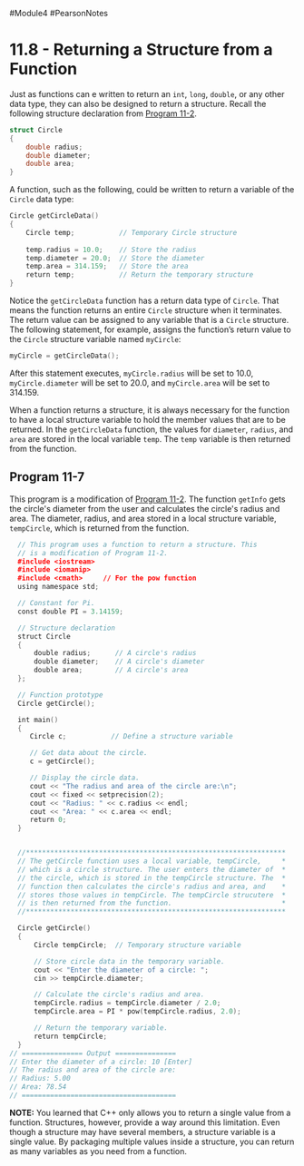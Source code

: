 #Module4 #PearsonNotes 
# 11.8 - Returning a Structure from a Function
Just as functions can e written to return an `int`, `long`, `double`, or any other data type, they can also be designed to return a structure. Recall the following structure declaration from [Program 11-2](/Module%204/Pearson%20Notes/11.3%20-%20Accessing%20Structure%20Members%20Program%2011-2).
```c++
struct Circle
{
	double radius;
	double diameter;
	double area;
}
```

A function, such as the following, could be written to return a variable of the `Circle` data type:
```c++
Circle getCircleData()       
{         
	Circle temp;           // Temporary Circle structure
     
	temp.radius = 10.0;    // Store the radius
	temp.diameter = 20.0;  // Store the diameter
	temp.area = 314.159;   // Store the area
	return temp;           // Return the temporary structure      
}
```

Notice the `getCircleData` function has a return data type of `Circle`. That means the function returns an entire `Circle` structure when it terminates. The return value can be assigned to any variable that is a `Circle` structure. The following statement, for example, assigns the function’s return value to the `Circle` structure variable named `myCircle`:
```c++
myCircle = getCircleData();
```

After this statement executes, `myCircle.radius` will be set to 10.0, `myCircle.diameter` will be set to 20.0, and `myCircle.area` will be set to 314.159.

When a function returns a structure, it is always necessary for the function to have a local structure variable to hold the member values that are to be returned. In the `getCircleData` function, the values for `diameter`, `radius`, and `area` are stored in the local variable `temp`. The `temp` variable is then returned from the function.

## Program 11-7
This program is a modification of [Program 11-2](/Module%204/Pearson%20Notes/11.3%20-%20Accessing%20Structure%20Members%20Program%2011-2). The function `getInfo` gets the circle's diameter from the user and calculates the circle's radius and area. The diameter, radius, and area stored in a local structure variable, `tempCircle`, which is returned from the function.
```c++
  // This program uses a function to return a structure. This
  // is a modification of Program 11-2.
  #include <iostream>
  #include <iomanip>
  #include <cmath>     // For the pow function
  using namespace std;

  // Constant for Pi.
  const double PI = 3.14159;

  // Structure declaration
  struct Circle
  {
      double radius;      // A circle's radius
      double diameter;    // A circle's diameter
      double area;        // A circle's area
  };

  // Function prototype
  Circle getCircle();

  int main()
  {
     Circle c;           // Define a structure variable

     // Get data about the circle.
     c = getCircle();

     // Display the circle data.
     cout << "The radius and area of the circle are:\n";
     cout << fixed << setprecision(2);
     cout << "Radius: " << c.radius << endl;
     cout << "Area: " << c.area << endl;
     return 0;
  }


  //****************************************************************
  // The getCircle function uses a local variable, tempCircle,     *
  // which is a circle structure. The user enters the diameter of  *
  // the circle, which is stored in the tempCircle structure. The  *
  // function then calculates the circle's radius and area, and    *
  // stores those values in tempCircle. The tempCircle strucutere  *
  // is then returned from the function.                           *
  //****************************************************************

  Circle getCircle()
  {
      Circle tempCircle;  // Temporary structure variable

      // Store circle data in the temporary variable.
      cout << "Enter the diameter of a circle: ";
      cin >> tempCircle.diameter;

      // Calculate the circle's radius and area.
      tempCircle.radius = tempCircle.diameter / 2.0;
      tempCircle.area = PI * pow(tempCircle.radius, 2.0);

      // Return the temporary variable.
      return tempCircle;
  }
// =============== Output ===============
// Enter the diameter of a circle: 10 [Enter]
// The radius and area of the circle are:
// Radius: 5.00
// Area: 78.54
// ======================================
```

**NOTE:** You learned that C++ only allows you to return a single value from a function. Structures, however, provide a way around this limitation. Even though a structure may have several members, a structure variable is a single value. By packaging multiple values inside a structure, you can return as many variables as you need from a function.